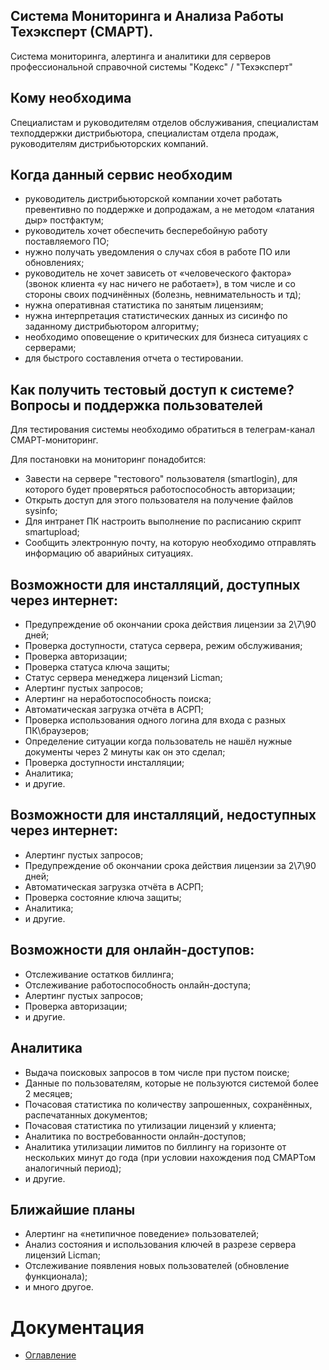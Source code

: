Система Мониторинга и Анализа Работы Техэксперт (СМАРТ).
---
Система мониторинга, алертинга и аналитики для серверов профессиональной справочной системы "Кодекс" / "Техэксперт"

Кому необходима
---

Специалистам и руководителям отделов обслуживания, специалистам техподдержки дистрибьютора, специалистам отдела продаж, 
руководителям дистрибьюторских компаний.

Когда данный сервис необходим
---

- руководитель дистрибьюторской компании хочет работать превентивно по поддержке и допродажам, а не методом «латания дыр» 
постфактум;
- руководитель хочет обеспечить бесперебойную работу поставляемого ПО;
- нужно получать уведомления о случах сбоя в работе ПО или обновлениях;
- руководитель не хочет зависеть от «человеческого фактора» (звонок клиента «у нас ничего не работает»), в том числе и со 
стороны своих подчинённых (болезнь, невнимательность и тд);
- нужна оперативная статистика по занятым лицензиям;
- нужна интерпретация статистических данных из сисинфо по заданному дистрибьютором алгоритму;
- необходимо оповещение о критических для бизнеса ситуациях с серверами; 
- для быстрого составления отчета о тестировании.

Как получить тестовый доступ к системе? Вопросы и поддержка пользователей
---
Для тестирования системы необходимо обратиться в телеграм-канал СМАРТ-мониторинг.

Для постановки на мониторинг понадобится:
- Завести на сервере "тестового" пользователя (smartlogin), для которого будет проверяться работоспособность авторизации;
- Открыть доступ для этого пользователя на получение файлов sysinfo;
- Для интранет ПК настроить выполнение по расписанию скрипт smartupload;
- Сообщить электронную почту, на которую необходимо отправлять информацию об аварийных ситуациях. 

Возможности для инсталляций, доступных через интернет:
---

- Предупреждение об окончании срока действия лицензии за 2\7\90 дней;
- Проверка доступности, статуса сервера, режим обслуживания;
- Проверка авторизации;
- Проверка статуса ключа защиты;
- Статус сервера менеджера лицензий Liсman;
- Алертинг пустых запросов;
- Алертинг на неработоспособность поиска;
- Автоматическая загрузка отчёта в АСРП;
- Проверка использования одного логина для входа с разных ПК\браузеров;
- Определение ситуации когда пользователь не нашёл нужные документы через 2 минуты как он это сделал;
- Проверка доступности инсталляции;
- Аналитика;
- и другие.

Возможности для инсталляций, недоступных через интернет:
---

- Алертинг пустых запросов;
- Предупреждение об окончании срока действия лицензии за 2\7\90 дней;
- Автоматическая загрузка отчёта в АСРП;
- Проверка состояние ключа защиты;
- Аналитика;
- и другие.

Возможности для онлайн-доступов:
---

- Отслеживание остатков биллинга;
- Отслеживание работоспособность онлайн-доступа;
- Алертинг пустых запросов;
- Проверка авторизации;
- и другие.

Аналитика
---

- Выдача поисковых запросов в том числе при пустом поиске;
- Данные по пользователям, которые не пользуются системой более 2 месяцев;
- Почасовая статистика по количеству запрошенных, сохранённых, распечатанных документов;
- Почасовая статистика по утилизации лицензий у клиента;
- Аналитика по востребованности онлайн-доступов;
- Аналитика утилизации лимитов по биллингу на горизонте от нескольких минут до года (при условии нахождения под СМАРТом 
аналогичный период);
- и другие.

Ближайшие планы
---

- Алертинг на «нетипичное поведение» пользователей;
- Анализ состояния и использования ключей в разрезе сервера лицензий Licman;
- Отслеживание появления новых пользователей (обновление функционала);
- и много другое.

# Документация
- [Оглавление](docs/Readme.md)
